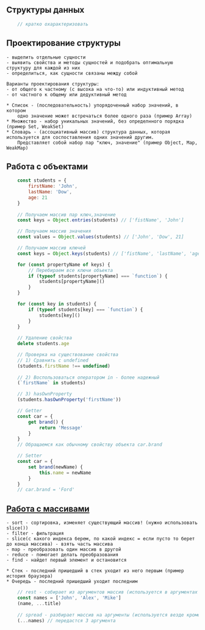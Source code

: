 ## Структуры данных

```js
    // кратко охарактеризовать
```
## Проектирование структуры
    
    - выделить отдельные сущности
    - выявить свойства и методы сущностей и подобрать оптимальную структуру для каждой из них 
    - определиться, как сущности связаны между собой

    Варианты проектирования структуры: 
    - от общего к частному (с высока на что-то) или индуктивный метод
    - от частного к общему или дедуктивный метод

    * Список - (последовательность) упорядоченный набор значений, в котором 
        одно значение может встречаться более одного раза (пример Array)
    * Множество - набор уникальных значений, без определнного порядка (пример Set, WeakSet)
    * Словарь - (ассоциативный массив) структура данных, которая используется для соспоставления одних значений другим.
        Представляет собой набор пар "ключ, значение" (пример Object, Map, WeakMap)

## Работа с объектами

```js
    const students = {
        firstName: 'John',
        lastName: 'Dow',
        age: 21
    }
    
    // Получаем массив пар ключ,значение
    const keys = Object.entries(students) // ['fistName', 'John']

    // Получаем массив значения 
    const values = Object.values(students) // ['John', 'Dow', 21]

    // Получаем массив ключей
    const keys = Object.keys(students) // ['fistName', 'lastName', 'age']

    for (const propertyName of keys) {
        // Перебираем все ключи объекта
        if (typeof students[propertyName] === `function`) {
            students[propertyName]()
        }
    }

    for (const key in students) {
        if (typeof students[key] === `function`) {
            students[key]()
        }
    }
    
    // Удаление свойства
    delete students.age

    // Проверка на существование свойства
    // 1) Сравнить с undefined
    (students.firstName !== undefined)
        
    // 2) Воспользоваться оператором in - более надежный
    (`firstName` in students)

    // 3) hasOwnProperty
    (students.hasOwnProperty('firstName'))

    // Getter
    const car = {
        get brand() {
            return 'Message'
        }        
    }
    // Обращаемся как обычному свойству объекта car.brand

    // Setter
    const car = {
        set brand(newName) {
            this.name = newName
        }
    }
    // car.brand = 'Ford'

```

## [Работа с массивами](https://codepen.io/mclaren/pen/BaLLzyp)

    - sort - cортировка, изменяет существующий массив! (нужно использовать slice())
    - filter - фильтрация 
    - slice(с какого индекса берем, по какой индекс = если пусто то берет до конца массива) - взять часть массива 
    - map - преобразовать один массив в другой
    - reduce - помогает делать преобразования
    - find - найдет первый элемент и остановится

    * Стек - последний пришедший в стек уходит из него первым (пример история браузера)
    * Очередь - последний пришедший уходит последним
    
```js
    // rest - собирает из аргументов массив (используется в аргументах фукнций)
    const names = ['John', 'Alex', 'Mike'] 
    (name, ...title)
        
    // spread - разбирает массив на аргументы (используется везде кроме аргументов функций)
    (...names) // передастся 3 аргумента
```


    
    
    
 
